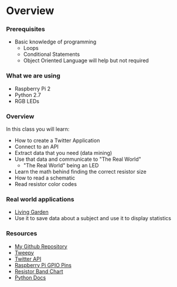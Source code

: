 # Overview
### Prerequisites
- Basic knowledge of programming
  - Loops
  - Conditional Statements
  - Object Oriented Language will help but not required

### What we are using
- Raspberry Pi 2
- Python 2.7
- RGB LEDs

### Overview
In this class you will learn:
- How to create a Twitter Application
- Connect to an API
- Extract data that you need (data mining)
- Use that data and communicate to "The Real World"
  - "The Real World" being an LED
- Learn the math behind finding the correct resistor size
- How to read a schematic
- Read resistor color codes

### Real world applications
- [Living Garden](http://www.adweek.com/socialtimes/garden-powered-by-twitter/484738)
- Use it to save data about a subject and use it to display statistics

### Resources
- [My Github Repository](https://github.com/dixonwille/TwitterPi)
- [Tweepy](http://tweepy.readthedocs.org/en/v3.2.0/)
- [Twitter API](https://dev.twitter.com/overview/documentation)
- [Raspberry Pi GPIO Pins](http://www.element14.com/community/docs/DOC-73950/l/raspberry-pi-2-model-b-gpio-40-pin-block-pinout)
- [Resistor Band Chart](http://electronicszone.net46.net/sites/default/files/4%20Band%20Resistor%20Color%20Chart_0.jpg)
- [Python Docs](https://docs.python.org/2/)
